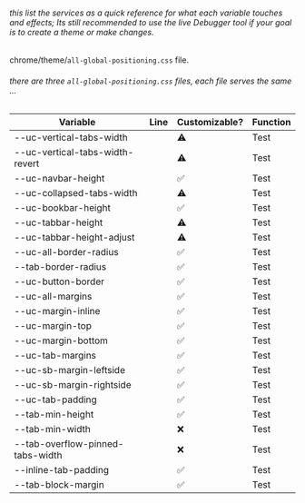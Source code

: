 ###### this list the services as a quick reference for what each variable touches and effects; Its still recommended to use the live Debugger tool if your goal is to create a theme or make changes.


chrome/theme/`all-global-positioning.css` file.

###### there are three `all-global-positioning.css` files, each file serves the same ...

| Variable                         | Line | Customizable? | Function            |
|----------------------------------|------|---------------|---------------------|
| --uc-vertical-tabs-width         |      | ⚠️ | Test                           |
| --uc-vertical-tabs-width-revert  |      | ⚠️ | Test                          |
| --uc-navbar-height               |      | ✅ | Test                          |
| --uc-collapsed-tabs-width        |      | ⚠️ | Test                          |
| --uc-bookbar-height              |      | ✅ | Test                          |
| --uc-tabbar-height               |      | ⚠️ | Test                          |
| --uc-tabbar-height-adjust        |      | ⚠️ | Test                          |
| --uc-all-border-radius           |      | ✅ | Test                          |
| --tab-border-radius              |      | ✅ | Test                          |
| --uc-button-border               |      | ✅ | Test                          |
| --uc-all-margins                 |      | ✅ | Test                          |
| --uc-margin-inline               |      | ✅ | Test                          |
| --uc-margin-top                  |      | ✅ | Test                          |
| --uc-margin-bottom               |      | ✅ | Test                          |
| --uc-tab-margins                 |      | ✅ | Test                          |
| --uc-sb-margin-leftside          |      | ✅ | Test                          |
| --uc-sb-margin-rightside         |      | ✅ | Test                          |
| --uc-tab-padding                 |      | ✅ | Test                          |
| --tab-min-height                 |      | ✅ | Test                          |
| --tab-min-width                  |      | ❌ | Test                          |
| --tab-overflow-pinned-tabs-width |      | ❌ | Test                          |
| --inline-tab-padding             |      | ✅ | Test                          |
| --tab-block-margin               |      | ✅ | Test                          |
